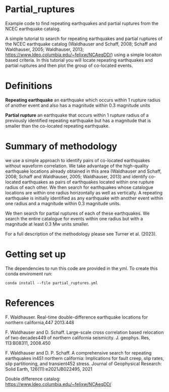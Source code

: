 # Partial_ruptures
Example code to find repeating earthquakes and partial ruptures from the NCEC earthquake catalog.

A simple tutorial to search for repeating earthquakes and partial ruptures of the NCEC earthquake catalog (Waldhauser and Schaff, 2008; Schaff and Waldhauser, 2005; Waldhauser, 2013; https://www.ldeo.columbia.edu/~felixw/NCAeqDD/) using a simple locaiton based criteria. In this tutorial you will locate repeating earthquakes and partial ruptures and then plot the group of co-located events. 

# Definitions

**Repeating earthquake** an earthquake which occurs within 1 rupture radius of another event and also has a magnitude 
within 0.3 magnitude units 

**Partial rupture** an earthquake that occurs within 1 rupture radius of a previously identified repeating earthquake 
but has a magnitude that is smaller than the co-located repeating earthquake. 

# Summary of methodology 

we use a simple approach to identify pairs of co-located earthquakes without waveform correlation. We take advantage of the high-quality earthquake locations already obtained in this area (Waldhauser and  Schaff, 2008; Schaff and Waldhauser, 2005; Waldhauser, 2013) and identify co-located earthquakes as pairs of earthquakes located within one rupture radius of each other. We then search for earthquakes whose catalogue locations are within one radius horizontally as well as vertically. A repeating earthquake is initially identified as any earthquake with another event within one radius and a magnitude within 0.3 magnitude units.

We then search for partial ruptures of each of these earthquakes. We search the entire catalogue for events within one radius but with a magnitude at least 0.3 Mw units smaller.

For a full description of the methodology please see Turner et al. (2023). 

# Getting set up 

The dependencies to run this code are provided in the yml. To create this conda enviroment run: 

```
conda install --file partial_ruptures.yml 
```

# References 

F. Waldhauser. Real-time double-difference earthquake locations for northern california,447
2013.448

F. Waldhauser and D. Schaff. Large-scale cross correlation based relocation of two decades449
of northern california seismicity. J. geophys. Res, 113:B08311, 2008.450

F. Waldhauser and D. P. Schaff. A comprehensive search for repeating earthquakes in451
northern california: Implications for fault creep, slip rates, slip partitioning, and transient452
stress. Journal of Geophysical Research: Solid Earth, 126(11):e2021JB022495, 2021

Double difference catalog: https://www.ldeo.columbia.edu/~felixw/NCAeqDD/
